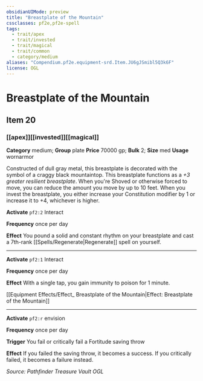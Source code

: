 ```yaml
---
obsidianUIMode: preview
title: "Breastplate of the Mountain"
cssclasses: pf2e,pf2e-spell
tags:
  - trait/apex
  - trait/invested
  - trait/magical
  - trait/common
  - category/medium
aliases: "Compendium.pf2e.equipment-srd.Item.JU6gJSmibl5Q3k6F"
license: OGL
---
```

# Breastplate of the Mountain
## Item 20
### [[apex]][[invested]][[magical]]

**Category** medium; **Group** plate
**Price** 70000 gp; 
**Bulk** 2; **Size** med
**Usage** wornarmor

Constructed of dull gray metal, this breastplate is decorated with the symbol of a craggy black mountaintop. This breastplate functions as a _+3 greater resilient breastplate_. When you're Shoved or otherwise forced to move, you can reduce the amount you move by up to 10 feet. When you invest the breastplate, you either increase your Constitution modifier by 1 or increase it to +4, whichever is higher.

**Activate** `pf2:2` Interact

**Frequency** once per day

**Effect** You pound a solid and constant rhythm on your breastplate and cast a 7th-rank [[Spells/Regenerate|Regenerate]] spell on yourself.

* * *

**Activate** `pf2:1` Interact

**Frequency** once per day

**Effect** With a single tap, you gain immunity to poison for 1 minute.

[[Equipment Effects/Effect_ Breastplate of the Mountain|Effect: Breastplate of the Mountain]]

* * *

**Activate** `pf2:r` envision

**Frequency** once per day

**Trigger** You fail or critically fail a Fortitude saving throw

**Effect** If you failed the saving throw, it becomes a success. If you critically failed, it becomes a failure instead.

*Source: Pathfinder Treasure Vault*
*OGL*